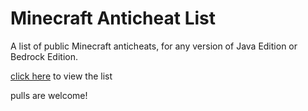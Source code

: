 # Minecraft Anticheat List

A list of public Minecraft anticheats, for any version of Java Edition or Bedrock Edition.

[click here](https://maninmyvan.github.io/Minecraft-Anticheat-List) to view the list

pulls are welcome!